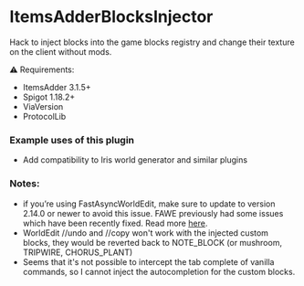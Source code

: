 # ItemsAdderBlocksInjector

Hack to inject blocks into the game blocks registry and change their texture on the client without mods.

⚠️ Requirements:
- ItemsAdder 3.1.5+
- Spigot 1.18.2+
- ViaVersion
- ProtocolLib

### Example uses of this plugin
- Add compatibility to Iris world generator and similar plugins

### Notes:
- if you’re using FastAsyncWorldEdit, make sure to update to version 2.14.0 or newer to avoid this issue.
FAWE previously had some issues which have been recently fixed. Read more [here](https://github.com/ItemsAdder/ItemsAdderBlocksInjector/issues/1).
- WorldEdit //undo and //copy won't work with the injected custom blocks, they would be reverted back to NOTE_BLOCK (or mushroom, TRIPWIRE, CHORUS_PLANT)
- Seems that it's not possible to intercept the tab complete of vanilla commands, so I cannot inject the autocompletion for the custom blocks.
